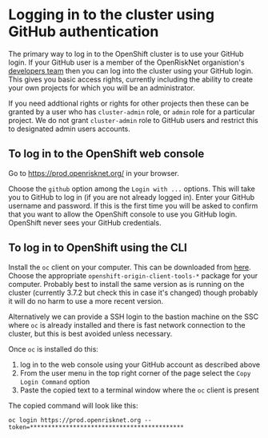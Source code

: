 # Logging in to the cluster using GitHub authentication

The primary way to log in to the OpenShift cluster is to use your GitHub login. If your GitHub user is a member of the OpenRiskNet 
organistion's [developers team](https://github.com/orgs/OpenRiskNet/teams/developers) then you can log into the cluster using your
GitHub login. This gives you basic access rights, currently including the ability to create your own projects for which you will
be an administrator. 

If you need addtional rights or rights for other projects then these can be granted by a user who has `cluster-admin` role, or `admin`
role for a particular project. We do not grant `cluster-admin` role to GitHub users and restrict this to designated admin users 
accounts.

## To log in to the OpenShift web console

Go to https://prod.openrisknet.org/ in your browser.

Choose the `github` option among the `Login with ...` options. This will take you to GitHub to log in (if you are not already logged in).
Enter your GitHub username and password.
If this is the first time you will be asked to confirm that you want to allow the OpenShift console to use you GitHub login. OpenShift
never sees your GitHub credentials.

## To log in to OpenShift using the CLI

Install the `oc` client on your computer. This can be downloaded from [here](https://github.com/openshift/origin/releases).
Choose the appropriate `openshift-origin-client-tools-*` package for your computer. Probably best to install the same version as 
is running on the cluster (currently 3.7.2 but check this in case it's changed) though probably it will do no harm to use a more
recent version.

Alternatively we can provide a SSH login to the bastion machine on the SSC where `oc` is already installed and there is fast
network connection to the cluster, but this is best avoided unless necessary.

Once `oc` is installed do this:
1. log in to the web console using your GitHub account as described above
1. From the user menu in the top right corner of the page select the `Copy Login Command` option
1. Paste the copied text to a terminal window where the `oc` client is present

The copied command will look like this:
```
oc login https://prod.openrisknet.org --token=*******************************************
```

